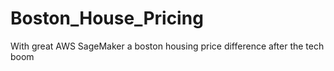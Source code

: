 # Boston_House_Pricing
With great AWS SageMaker a boston housing price difference after the tech boom
